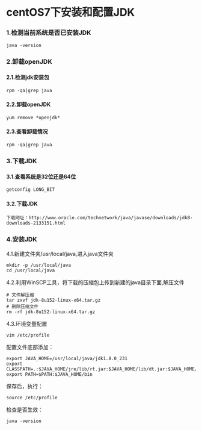 # centOS7下安装和配置JDK

### 1.检测当前系统是否已安装JDK

```
java -version
```

### 2.卸载openJDK

#### 2.1.检测jdk安装包

```
rpm -qa|grep java
```

#### 2.2.卸载openJDK

```
yum remove *openjdk*
```

#### 2.3.查看卸载情况

```
rpm -qa|grep java
```

### 3.下载JDK

#### 3.1.查看系统是32位还是64位

```
getconfig LONG_BIT
```

#### 3.2.下载JDK

```
下载网址：http://www.oracle.com/technetwork/java/javase/downloads/jdk8-downloads-2133151.html
```

### 4.安装JDK

4.1.新建文件夹/usr/local/java,进入java文件夹

```
mkdir -p /usr/local/java
cd /usr/local/java
```

4.2.利用WinSCP工具，将下载的压缩包上传到新建的java目录下面,解压文件

```
# 文件解压缩
tar zxvf jdk-8u152-linux-x64.tar.gz
# 删除压缩文件
rm -rf jdk-8u152-linux-x64.tar.gz
```

4.3.环境变量配置

```
vim /etc/profile
```

配置文件底部添加：

```
export JAVA_HOME=/usr/local/java/jdk1.8.0_231
export CLASSPATH=.:$JAVA_HOME/jre/lib/rt.jar:$JAVA_HOME/lib/dt.jar:$JAVA_HOME/lib/tools.jar
export PATH=$PATH:$JAVA_HOME/bin
```

保存后，执行：

```
source /etc/profile
```

检查是否生效：

```
java -version
```

